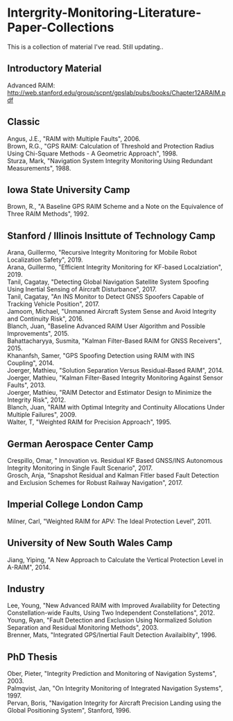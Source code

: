 # Intergrity-Monitoring-Literature-Paper-Collections
This is a collection of material I've read. Still updating.. 

## Introductory Material
Advanced RAIM: http://web.stanford.edu/group/scpnt/gpslab/pubs/books/Chapter12ARAIM.pdf   

## Classic 
Angus, J.E., "RAIM with Multiple Faults", 2006.    
Brown, R.G., "GPS RAIM: Calculation of Threshold and Protection Radius Using Chi-Square Methods - A Geometric Approach", 1998.   
Sturza, Mark, "Navigation System Integrity Monitoring Using Redundant Measurements", 1988.   

## Iowa State University Camp 

Brown, R., "A Baseline GPS RAIM Scheme and a Note on the Equivalence of Three RAIM Methods", 1992.   

## Stanford / Illinois Insittute of Technology Camp

Arana, Guillermo, "Recursive Integrity Monitoring for Mobile Robot Localization Safety", 2019.   
Arana, Guillermo, "Efficient Integrity Monitoring for KF-based Localziation", 2019.   
Tanil, Cagatay, "Detecting Global Navigation Satellite System Spoofing Using Inertial Sensing of Aircraft Disturbance", 2017.   
Tanil, Cagatay, "An INS Monitor to Detect GNSS Spoofers Capable of Tracking Vehicle Position", 2017.   
Jamoom, Michael, "Unmanned Aircraft System Sense and Avoid Integrity and Continuity Risk", 2016.   
Blanch, Juan, "Baseline Advanced RAIM User Algorithm and Possible Improvements", 2015.  
Bahattacharyya, Susmita, "Kalman Filter-Based RAIM for GNSS Receivers", 2015.   
Khananfsh, Samer, "GPS Spoofing Detection using RAIM with INS Coupling", 2014.  
Joerger, Mathieu, "Solution Separation Versus Residual‐Based RAIM", 2014.    
Joerger, Mathieu, "Kalman Filter-Based Integrity Monitoring Against Sensor Faults", 2013.  
Joerger, Mathieu, "RAIM Detector and Estimator Design to Minimize the Integrity Risk", 2012.   
Blanch, Juan, "RAIM with Optimal Integrity and Continuity Allocations Under Multiple Failures", 2009.   
Walter, T, "Weighted RAIM for Precision Approach", 1995.   

## German Aerospace Center Camp

Crespillo, Omar, " Innovation vs. Residual KF Based GNSS/INS Autonomous Integrity Monitoring in Single Fault Scenario", 2017.  
Grosch, Anja, "Snapshot Residual and Kalman Fitler based Fault Detection and Exclusion Schemes for Robust Railway Navigation", 2017.   

## Imperial College London Camp

Milner, Carl, "Weighted RAIM for APV: The Ideal Protection Level", 2011.   

## University of New South Wales Camp
Jiang, Yiping, "A New Approach to Calculate the Vertical Protection Level in A-RAIM", 2014.   

## Industry

Lee, Young, "New Advanced RAIM with Improved Availability for Detecting Constellation-wide Faults, Using Two Independent Constellations", 2012.   
Young, Ryan, "Fault Detection and Exclusion Using Normalized Solution Separation and Residual Monitoring Methods", 2003.  
Brenner, Mats, "Integrated GPS/Inertial Fault Detection Availaiblity", 1996.   

## PhD Thesis
Ober, Pieter, "Integrity Prediction and Monitoring of Navigation Systems", 2003.  
Palmqvist, Jan, "On Integrity Monitoring of Integrated Navigation Systems", 1997.   
Pervan, Boris, "Navigation Integrity for Aircraft Precision Landing using the Global Positioning System", Stanford, 1996.   
